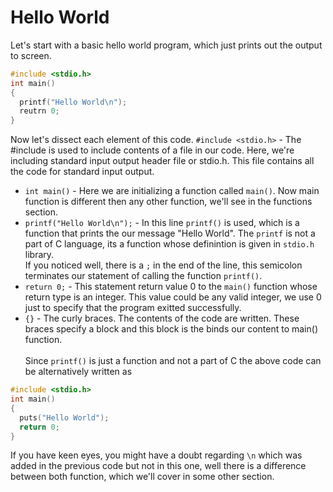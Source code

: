 ﻿# Hello World
Let's start with a basic hello world program, which just prints out the output to screen.
```c
#include <stdio.h>
int main() 
{
  printf("Hello World\n");
  reutrn 0;
}
```
Now let's dissect each element of this code.
`#include <stdio.h>` - The #include is used to include contents of a file in our code. Here, we're including standard input output header file or stdio.h. This file contains all the code for standard input output.
- `int main()` - Here we are initializing a function called `main()`. Now main function is different then any other function, we'll see in the functions section.
- `printf("Hello World\n");` - In this line `printf()` is used, which is a function that prints the our message "Hello World". The `printf` is not a part of C language, its a function whose definintion is given in `stdio.h` library.\
If you noticed well, there is a `;` in the end of the line, this semicolon terminates our statement of calling the function `printf()`.
- `return 0;` - This statement return value 0 to the `main()` function whose return type is an integer. This value could be any valid integer, we use 0 just to specify that the program exitted successfully.
- `{}` - The curly braces. The contents of the code are written. These braces specify a block and this block is the binds our content to main() function.
\
\
Since `printf()` is just a function and not a part of C the above code can be alternatively written as
```c
#include <stdio.h>
int main()
{
  puts("Hello World");
  return 0;
}
```
If you have keen eyes, you might have a doubt regarding `\n` which was added in the previous code but not in this one, well there is a difference between both function, which we'll cover in some other section. 
